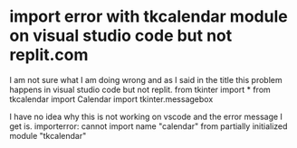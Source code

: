 
# import error with tkcalendar module on visual studio code but not replit.com

I am not sure what I am doing wrong and as I said in the title this problem happens in visual studio code but not replit.
from tkinter import *
from tkcalendar import Calendar
import tkinter.messagebox

I have no idea why this is not working on vscode
and the error message I get is.
importerror: cannot import name "calendar" from partially initialized module "tkcalendar"

        